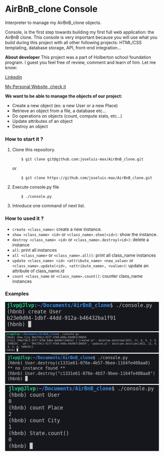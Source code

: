 # AirBnB_clone Console

Interpreter to manage my AirBnB_clone objects.

Console, is the first step towards building my first full web application: the AirBnB clone. This console is very important because you will use what you build during this project with all other following projects: HTML/CSS templating, database storage, API, front-end integration…

**About developer**
This project was a part of Holberton school foundation program.
I guest you feel free of review, comment and learn of him.
Let me know:

[Linkedin](https://www.linkedin.com/in/joseluis-max/)

[My Personal Website, check it](https://jlvp.vercel.app)

**We want to be able to manage the objects of our project:**

- Create a new object (ex: a new User or a new Place)
- Retrieve an object from a file, a database etc…
- Do operations on objects (count, compute stats, etc…)
- Update attributes of an object
- Destroy an object

### How to start it ?

1. Clone this repository.
    ```
        $ git clone git@github.com:joseluis-max/AirBnB_clone.git
    ```
    or
    ```
        $ git clone https://github.com/joseluis-max/AirBnB_clone.git
    ```
2. Execute console.py file
    ```
        $ ./console.py
    ```
3. Introduce one command of next list.
### How to used it ?
- `create <class_name>`: create a new instance.
- `show <class_name> <id>` or `<class_name>.shoe(<id>)`: show the instance.
- `destroy <class_name> <id>` or `<class_name>.destroy(<id>)`: delete a instance
- `all`: print all instances
- `all <class_name>` or `<class_name>.all()`: print all class_name instances
- `update <class_name> <id> <attribute_name> <new_value>` or `<class_name>.update(<id>, <attribute_name>, <value>)`: update an attribute of class_name.id
- `count <class_name` or `<class_name>.count()`: counter class_name instances
### Examples
![Create](/static/create_user.png)
![show](/static/show.png)
![destroy](/static/destroy.png)
![count](/static/count.png)
